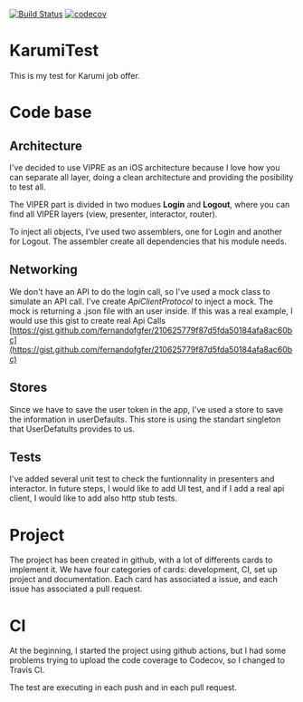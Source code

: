 [![Build Status](https://travis-ci.org/fernandofgfer/KarumiTest.svg?branch=master)](https://travis-ci.org/fernandofgfer/KarumiTest) [![codecov](https://codecov.io/gh/fernandofgfer/KarumiTest/branch/master/graph/badge.svg)](https://codecov.io/gh/fernandofgfer/KarumiTest)

# KarumiTest

This is my test for Karumi job offer. 

# Code base
## Architecture

I've decided to use VIPRE as an iOS architecture because I love how you can separate all layer, doing a clean architecture and providing the posibility to test all.

The VIPER part is divided in two modues **Login** and **Logout**, where you can find all VIPER layers (view, presenter, interactor, router).

To inject all objects, I've used two assemblers, one for Login and another for Logout. The assembler create all dependencies that his module needs.

## Networking

We don't have an API to do the login call, so I've used a mock class to simulate an API call. I've create *ApiClientProtocol* to inject a mock. The mock is returning a .json file with an user inside. If this was a real example, I would use this gist to create real Api Calls [https://gist.github.com/fernandofgfer/210625779f87d5fda50184afa8ac60bc](https://gist.github.com/fernandofgfer/210625779f87d5fda50184afa8ac60bc)

## Stores
Since we have to save the user token in the app, I've used a store to save the information in userDefaults. This store is using the standart singleton that UserDefatults provides to us.

## Tests

I've added several unit test to check the funtionnality in presenters and interactor. In future steps, I would like to add UI test, and if I add a real api client, I would like to add also http stub tests.

# Project

The project has been created in github, with a lot of differents cards to implement it. We have four categories of cards: development, CI, set up project and documentation. 
Each card has associated a issue, and each issue has associated a pull request.

# CI
At the beginning, I started the project using github actions, but I had some problems trying to upload the code coverage to Codecov, so I changed to Travis CI.

The test are executing in each push and in each pull request.
